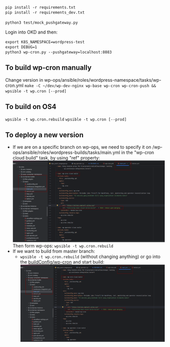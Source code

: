 ```
pip install -r requirements.txt
pip install -r requirements_dev.txt

python3 test/mock_pushgateway.py
```
Login into OKD and then:
```
export K8S_NAMESPACE=wordpress-test
export DEBUG=1
python3 wp-cron.py --pushgateway=localhost:8083
```

## To build wp-cron manually
Change version in wp-ops/ansible/roles/wordpress-namespace/tasks/wp-cron.yml
`make -C ~/dev/wp-dev-nginx wp-base wp-cron wp-cron-push && wpsible -t wp.cron [--prod]`

## To build on OS4
`wpsible -t wp.cron.rebuild`
`wpsible -t wp.cron [--prod]`

## To deploy a new version
- If we are on a specific branch on wp-ops, we need to specify it on /wp-ops/ansible/roles/wordpress-builds/tasks/main.yml in the "wp-cron cloud build" task, by using "ref" property:
![img.png](img.png)
Then form wp-ops: `wpsible -t wp.cron.rebuild`
- If we want to build from master branch:
  - `wpsible -t wp.cron.rebuild` (without changing anything) or go into the [buildConfig/wp-cron](https://console-openshift-console.apps.ocpitst0001.xaas.epfl.ch/k8s/ns/svc0041t-wordpress/buildconfigs/wp-cron/builds) and start build:
      ![img.png](img.png)
